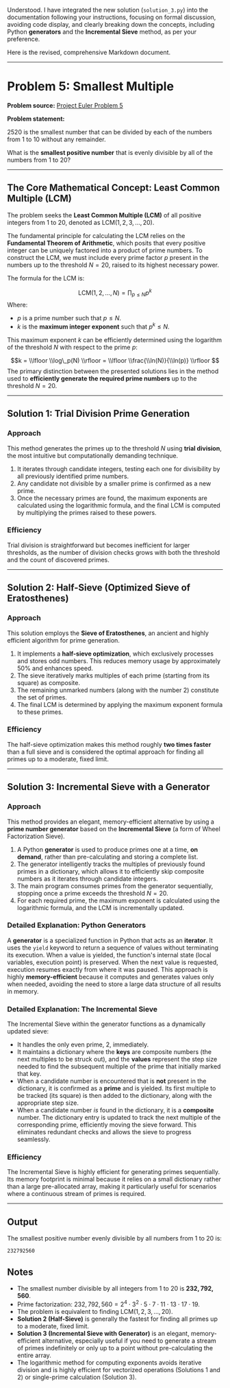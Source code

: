 Understood. I have integrated the new solution (`solution_3.py`) into the documentation following your instructions, focusing on formal discussion, avoiding code display, and clearly breaking down the concepts, including Python **generators** and the **Incremental Sieve** method, as per your preference.

Here is the revised, comprehensive Markdown document.

-----

# Problem 5: Smallest Multiple

**Problem source:** [Project Euler Problem 5](https://projecteuler.net/problem=5)

**Problem statement:**

$2520$ is the smallest number that can be divided by each of the numbers from $1$ to $10$ without any remainder.

What is the **smallest positive number** that is evenly divisible by all of the numbers from $1$ to $20$?

-----

## The Core Mathematical Concept: Least Common Multiple (LCM)

The problem seeks the **Least Common Multiple (LCM)** of all positive integers from $1$ to $20$, denoted as $\text{LCM}(1, 2, 3, \dots, 20)$.

The fundamental principle for calculating the LCM relies on the **Fundamental Theorem of Arithmetic**, which posits that every positive integer can be uniquely factored into a product of prime numbers. To construct the LCM, we must include every prime factor $p$ present in the numbers up to the threshold $N=20$, raised to its highest necessary power.

The formula for the LCM is:

$$
\text{LCM}(1, 2, \dots, N) = \prod_{p \leq N} p^k
$$Where:

* $p$ is a prime number such that $p \leq N$.
* $k$ is the **maximum integer exponent** such that $p^k \leq N$.

This maximum exponent $k$ can be efficiently determined using the logarithm of the threshold $N$ with respect to the prime $p$:

$$k = \\lfloor \\log\_p(N) \\rfloor = \\lfloor \\frac{\\ln(N)}{\\ln(p)} \\rfloor
$$The primary distinction between the presented solutions lies in the method used to **efficiently generate the required prime numbers** up to the threshold $N=20$.

-----

## Solution 1: Trial Division Prime Generation

### Approach

This method generates the primes up to the threshold $N$ using **trial division**, the most intuitive but computationally demanding technique.

1.  It iterates through candidate integers, testing each one for divisibility by all previously identified prime numbers.
2.  Any candidate not divisible by a smaller prime is confirmed as a new prime.
3.  Once the necessary primes are found, the maximum exponents are calculated using the logarithmic formula, and the final LCM is computed by multiplying the primes raised to these powers.

### Efficiency

Trial division is straightforward but becomes inefficient for larger thresholds, as the number of division checks grows with both the threshold and the count of discovered primes.

-----

## Solution 2: Half-Sieve (Optimized Sieve of Eratosthenes)

### Approach

This solution employs the **Sieve of Eratosthenes**, an ancient and highly efficient algorithm for prime generation.

1.  It implements a **half-sieve optimization**, which exclusively processes and stores odd numbers. This reduces memory usage by approximately 50% and enhances speed.
2.  The sieve iteratively marks multiples of each prime (starting from its square) as composite.
3.  The remaining unmarked numbers (along with the number 2) constitute the set of primes.
4.  The final LCM is determined by applying the maximum exponent formula to these primes.

### Efficiency

The half-sieve optimization makes this method roughly **two times faster** than a full sieve and is considered the optimal approach for finding all primes up to a moderate, fixed limit.

-----

## Solution 3: Incremental Sieve with a Generator

### Approach

This method provides an elegant, memory-efficient alternative by using a **prime number generator** based on the **Incremental Sieve** (a form of Wheel Factorization Sieve).

1.  A Python **generator** is used to produce primes one at a time, **on demand**, rather than pre-calculating and storing a complete list.
2.  The generator intelligently tracks the multiples of previously found primes in a dictionary, which allows it to efficiently skip composite numbers as it iterates through candidate integers.
3.  The main program consumes primes from the generator sequentially, stopping once a prime exceeds the threshold $N=20$.
4.  For each required prime, the maximum exponent is calculated using the logarithmic formula, and the LCM is incrementally updated.

### Detailed Explanation: Python Generators

A **generator** is a specialized function in Python that acts as an **iterator**. It uses the `yield` keyword to return a sequence of values without terminating its execution. When a value is yielded, the function's internal state (local variables, execution point) is preserved. When the next value is requested, execution resumes exactly from where it was paused. This approach is highly **memory-efficient** because it computes and generates values only when needed, avoiding the need to store a large data structure of all results in memory.

### Detailed Explanation: The Incremental Sieve

The Incremental Sieve within the generator functions as a dynamically updated sieve:

  * It handles the only even prime, $2$, immediately.
  * It maintains a dictionary where the **keys** are composite numbers (the next multiples to be struck out), and the **values** represent the step size needed to find the subsequent multiple of the prime that initially marked that key.
  * When a candidate number is encountered that is **not** present in the dictionary, it is confirmed as a **prime** and is yielded. Its first multiple to be tracked (its square) is then added to the dictionary, along with the appropriate step size.
  * When a candidate number *is* found in the dictionary, it is a **composite** number. The dictionary entry is updated to track the next multiple of the corresponding prime, efficiently moving the sieve forward. This eliminates redundant checks and allows the sieve to progress seamlessly.

### Efficiency

The Incremental Sieve is highly efficient for generating primes sequentially. Its memory footprint is minimal because it relies on a small dictionary rather than a large pre-allocated array, making it particularly useful for scenarios where a continuous stream of primes is required.

-----

## Output

The smallest positive number evenly divisible by all numbers from $1$ to $20$ is:

```
232792560
```

## Notes

  - The smallest number divisible by all integers from $1$ to $20$ is **$232{,}792{,}560$**.
  - Prime factorization: $232{,}792{,}560 = 2^4 \cdot 3^2 \cdot 5 \cdot 7 \cdot 11 \cdot 13 \cdot 17 \cdot 19$.
  - The problem is equivalent to finding $\text{LCM}(1, 2, 3, \dots, 20)$.
  - **Solution 2 (Half-Sieve)** is generally the fastest for finding all primes up to a moderate, fixed limit.
  - **Solution 3 (Incremental Sieve with Generator)** is an elegant, memory-efficient alternative, especially useful if you need to generate a stream of primes indefinitely or only up to a point without pre-calculating the entire array.
  - The logarithmic method for computing exponents avoids iterative division and is highly efficient for vectorized operations (Solutions 1 and 2) or single-prime calculation (Solution 3).
